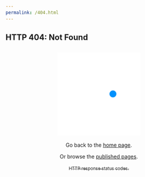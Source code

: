 ```yaml
---
permalink: /404.html
---
```


## HTTP 404: Not Found

<div style="margin: 2em auto 6em; width: 16em; text-align: center;">

<img src="/assets/images/ring/ring1.svg" />

<p>Go back to the <a href="/">home page</a>.</p>

<p>Or browse the <a href="/_documentation/">published pages</a>.</p>

<p style="margin-top:-.3em;"><a href="https://developer.mozilla.org/en-US/docs/Web/HTTP/Status" target="blank"><sub>HTTP response status codes.</sub></a></p>

</div>